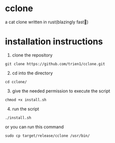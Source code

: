 # cclone
a cat clone written in rust(blazingly fast🚀)


# installation instructions

1. clone the repository
```
git clone https://github.com/trien1/cclone.git
```
2. cd into the directory
```
cd cclone/
```
3. give the needed permission to execute the script
```
chmod +x install.sh
```
4. run the script
```
./install.sh
```
or you can run this command
```
sudo cp target/release/cclone /usr/bin/
```
